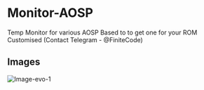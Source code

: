# Monitor-AOSP
Temp Monitor for various AOSP Based to to get one for your ROM Customised (Contact Telegram - @FiniteCode)

## Images
![Image-evo-1](https://github.com/Finite-Code/Monitor-AOSP/assets/93546392/253f1923-eb0a-4c4b-878f-9a75e3095617)
